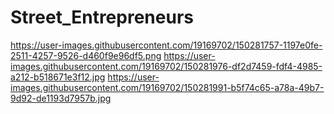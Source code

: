 # Street_Entrepreneurs
https://user-images.githubusercontent.com/19169702/150281757-1197e0fe-2511-4257-9526-d460f9e96df5.png
https://user-images.githubusercontent.com/19169702/150281976-df2d7459-fdf4-4985-a212-b518671e3f12.jpg
https://user-images.githubusercontent.com/19169702/150281991-b5f74c65-a78a-49b7-9d92-de1193d7957b.jpg
